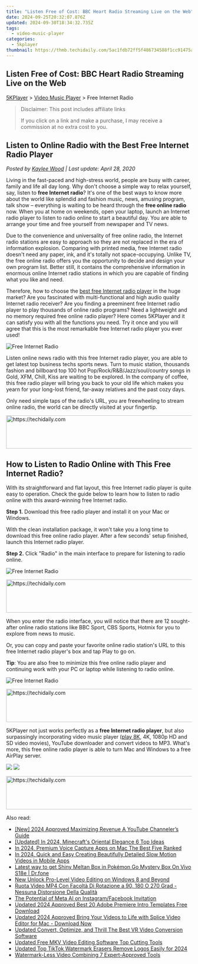 ```yaml
---
title: "Listen Free of Cost: BBC Heart Radio Streaming Live on the Web"
date: 2024-09-25T20:32:07.876Z
updated: 2024-09-30T18:34:32.735Z
tags:
  - video-music-player
categories:
  - 5kplayer
thumbnail: https://thmb.techidaily.com/5ac1fdb72ff5f486734588f1cc91475aa04db1c8438011d2d41a4363ede19ca9.jpg
---
```


## Listen Free of Cost: BBC Heart Radio Streaming Live on the Web

[5KPlayer](https://tools.techidaily.com/5kplayer/products/) \> [Video Music Player](https://tools.techidaily.com/5kplayer/video-music-player/) \> Free Internet Radio

>  Disclaimer: This post includes affiliate links
>
>  If you click on a link and make a purchase, I may receive a commission at no extra cost to you.
>

## Listen to Online Radio with the Best Free Internet Radio Player

 _Posted by [Kaylee Wood](https://www.quora.com/profile/Amanda-Hu-21) | Last update: April 28, 2020_

Living in the fast-paced and high-stress world, people are busy with career, family and life all day long. Why don't choose a simple way to relax yourself, say, listen to **free Internet radio**? It's one of the best ways to know more about the world like splendid and fashion music, news, amusing program, talk show – everything is waiting to be heard through the **free online radio** now. When you at home on weekends, open your laptop, launch an Internet radio player to listen to radio online to start a beautiful day. You are able to arrange your time and free yourself from newspaper and TV news.

Due to the convenience and universality of free online radio, the Internet radio stations are easy to approach so they are not replaced in the era of information explosion. Comparing with printed media, free Internet radio doesn't need any paper, ink, and it's totally not space-occupying. Unlike TV, the free online radio offers you the opportunity to decide and design your own program list. Better still, it contains the comprehensive information in enormous online Internet radio stations in which you are capable of finding what you like and need.

Therefore, how to choose the [best free Internet radio player](https://tools.techidaily.com/5kplayer/video-music-player/) in the huge market? Are you fascinated with multi-functional and high audio quality Internet radio receiver? Are you finding a preeminent free Internet radio player to play thousands of online radio programs? Need a lightweight and no memory required free online radio player? Here comes 5KPlayer and it can satisfy you with all the functions you need. Try it once and you will agree that this is the most remarkable free Internet radio player you ever used!

![Free Internet Radio](https://www.5kplayer.com/video-music-player/img/free-intenet-radio-01.jpg) 

Listen online news radio with this free Internet radio player, you are able to get latest top business techs sports news. Turn to music station, thousands fashion and billboard top 100 hot Pop/Rock/R&B/Jazz/soul/country songs in Gold, XFM, Chill, Kiss are waiting to be explored. In the company of coffee, this free radio player will bring you back to your old life which makes you yearn for your long-lost friend, far-away relatives and the past cozy days.

Only need simple taps of the radio's URL, you are freewheeling to stream online radio, the world can be directly visited at your fingertip.

<!-- affiliate ads begin -->
<a href="https://laganoo.pxf.io/c/5597632/1657386/16446" target="_top" id="1657386">
  <img src="//a.impactradius-go.com/display-ad/16446-1657386" border="0" alt="https://techidaily.com" width="728" height="90"/>
</a>
<img height="0" width="0" src="https://laganoo.pxf.io/i/5597632/1657386/16446" style="position:absolute;visibility:hidden;" border="0" />
<!-- affiliate ads end -->

## How to Listen to Radio Online with This Free Internet Radio?

With its straightforward and flat layout, this free Internet radio player is quite easy to operation. Check the guide below to learn how to listen to radio online with this award-winning free Internet radio.

**Step 1.** Download this free radio player and install it on your Mac or Windows.

With the clean installation package, it won't take you a long time to download this free online radio player. After a few seconds' setup finished, launch this Internet radio player.

**Step 2.** Click "Radio" in the main interface to prepare for listening to radio online.

![Free Internet Radio](https://www.5kplayer.com/video-music-player/img/5k-radio-xsy-031701.jpg) 

<!-- affiliate ads begin -->
<a href="https://aligracehair.sjv.io/c/5597632/2016170/19272" target="_top" id="2016170">
  <img src="//a.impactradius-go.com/display-ad/19272-2016170" border="0" alt="https://techidaily.com" width="728" height="90"/>
</a>
<img height="0" width="0" src="https://aligracehair.sjv.io/i/5597632/2016170/19272" style="position:absolute;visibility:hidden;" border="0" />
<!-- affiliate ads end -->

When you enter the radio interface, you will notice that there are 12 sought-after online radio stations like BBC Sport, CBS Sports, Hotmix for you to explore from news to music.

Or, you can copy and paste your favorite online radio station's URL to this free Internet radio player's box and tap Play to go on.

**Tip**: You are also free to minimize this free online radio player and continuing work with your PC or laptop while listening to radio online.

![Free Internet Radio](https://www.5kplayer.com/video-music-player/img/5k-radio-xsy-031702.jpg) 

<!-- affiliate ads begin -->
<a href="https://appsumo.8odi.net/c/5597632/2144271/7443" target="_top" id="2144271">
  <img src="//a.impactradius-go.com/display-ad/7443-2144271" border="0" alt="https://techidaily.com" width="600" height="90"/>
</a>
<img height="0" width="0" src="https://appsumo.8odi.net/i/5597632/2144271/7443" style="position:absolute;visibility:hidden;" border="0" />
<!-- affiliate ads end -->

5KPlayer not just works perfectly as a **free Internet radio player**, but also surpassingly incorporating video music player ([play 8K](https://tools.techidaily.com/5kplayer/video-music-player/), 4K, 1080p HD and SD video movies), YouTube downloader and convert videos to MP3\. What's more, this free online radio player is able to turn Mac and Windows to a free AirPlay server. 

[![](https://www.5kplayer.com/video-music-player/../button/freedownwhitewin.png)](https://tools.techidaily.com/5kplayer/products/) [![](https://www.5kplayer.com/video-music-player/../button/freedownbackmac.png)](https://tools.techidaily.com/5kplayer/products/)

<!-- affiliate ads begin -->
<a href="https://appsumo.8odi.net/c/5597632/2094479/7443" target="_top" id="2094479">
  <img src="//a.impactradius-go.com/display-ad/7443-2094479" border="0" alt="https://techidaily.com" width="728" height="90"/>
</a>
<img height="0" width="0" src="https://appsumo.8odi.net/i/5597632/2094479/7443" style="position:absolute;visibility:hidden;" border="0" />
<!-- affiliate ads end -->

<ins class="adsbygoogle"
     style="display:block"
     data-ad-format="autorelaxed"
     data-ad-client="ca-pub-7571918770474297"
     data-ad-slot="1223367746"></ins>

<ins class="adsbygoogle"
     style="display:block"
     data-ad-client="ca-pub-7571918770474297"
     data-ad-slot="8358498916"
     data-ad-format="auto"
     data-full-width-responsive="true"></ins>

<span class="atpl-alsoreadstyle">Also read:</span>
<div><ul>
<li><a href="https://youtube-web.techidaily.com/024-approved-maximizing-revenue-a-youtube-channelers-guide/"><u>[New] 2024 Approved Maximizing Revenue A YouTube Channeler’s Guide</u></a></li>
<li><a href="https://digital-screen-recording.techidaily.com/updated-in-2024-minecrafts-oriental-elegance-6-top-ideas/"><u>[Updated] In 2024, Minecraft's Oriental Elegance 6 Top Ideas</u></a></li>
<li><a href="https://remote-screen-capture.techidaily.com/in-2024-premium-voice-capture-apps-on-mac-the-best-five-ranked/"><u>In 2024, Premium Voice Capture Apps on Mac The Best Five Ranked</u></a></li>
<li><a href="https://extra-skills.techidaily.com/in-2024-quick-and-easy-creating-beautifully-detailed-slow-motion-videos-in-mobile-apps/"><u>In 2024, Quick and Easy Creating Beautifully Detailed Slow Motion Videos in Mobile Apps</u></a></li>
<li><a href="https://change-location.techidaily.com/latest-way-to-get-shiny-meltan-box-in-pokemon-go-mystery-box-on-vivo-s18e-drfone-by-drfone-virtual-android/"><u>Latest way to get Shiny Meltan Box in Pokémon Go Mystery Box On Vivo S18e | Dr.fone</u></a></li>
<li><a href="https://video-ai-editor.techidaily.com/new-unlock-pro-level-video-editing-on-windows-8-and-beyond/"><u>New Unlock Pro-Level Video Editing on Windows 8 and Beyond</u></a></li>
<li><a href="https://some-knowledge.techidaily.com/ruota-video-mp4-con-facolta-di-rotazione-a-90-180-o-270-grad-nessuna-distorsione-della-qualita/"><u>Ruota Video MP4 Con Facoltà Di Rotazione a 90, 180 O 270 Grad - Nessuna Distorsione Della Qualità</u></a></li>
<li><a href="https://facebook.techidaily.com/the-potential-of-meta-ai-on-instagramfacebook-invitation/"><u>The Potential of Meta AI on Instagram/Facebook Invitation</u></a></li>
<li><a href="https://video-ai-editor.techidaily.com/updated-2024-approved-best-20-adobe-premiere-intro-templates-free-download/"><u>Updated 2024 Approved Best 20 Adobe Premiere Intro Templates Free Download</u></a></li>
<li><a href="https://video-ai-editor.techidaily.com/updated-2024-approved-bring-your-videos-to-life-with-splice-video-editor-for-mac-download-now/"><u>Updated 2024 Approved Bring Your Videos to Life with Splice Video Editor for Mac - Download Now</u></a></li>
<li><a href="https://video-ai-editor.techidaily.com/updated-convert-optimize-and-thrill-the-best-vr-video-conversion-software/"><u>Updated Convert, Optimize, and Thrill The Best VR Video Conversion Software</u></a></li>
<li><a href="https://video-ai-editor.techidaily.com/updated-free-mkv-video-editing-software-top-cutting-tools/"><u>Updated Free MKV Video Editing Software Top Cutting Tools</u></a></li>
<li><a href="https://video-ai-editor.techidaily.com/updated-top-tiktok-watermark-erasers-remove-logos-easily-for-2024/"><u>Updated Top TikTok Watermark Erasers Remove Logos Easily for 2024</u></a></li>
<li><a href="https://ai-vdieo-software.techidaily.com/watermark-less-video-combining-7-expert-approved-tools/"><u>Watermark-Less Video Combining 7 Expert-Approved Tools</u></a></li>
</ul></div>

